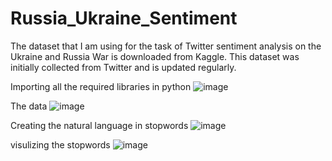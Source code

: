 # Russia_Ukraine_Sentiment

The dataset that I am using for the task of Twitter sentiment analysis on the Ukraine and Russia War is downloaded from Kaggle. 
This dataset was initially collected from Twitter and is updated regularly. 


Importing all the required libraries in python
![image](https://user-images.githubusercontent.com/104202659/201048387-89b59324-1405-43d7-953d-fbe1e79f8155.png)


The data
![image](https://user-images.githubusercontent.com/104202659/201048447-17d48f78-5647-4b14-907c-07fe9aeede35.png)



Creating the natural language in  stopwords
![image](https://user-images.githubusercontent.com/104202659/201048589-12b30b11-7018-428b-98fb-93b98b6959e5.png)



visulizing the stopwords
![image](https://user-images.githubusercontent.com/104202659/201048658-79cd4920-751c-4045-9535-d925934b3278.png)

